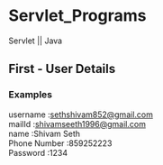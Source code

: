 # Servlet_Programs
Servlet || Java

## First - User Details
### Examples 
username :sethshivam852@gmail.com <br>
mailId :shivamseeth1996@gmail.com  <br>
name :Shivam Seth  <br>
Phone Number :859252223  <br>
Password :1234 <br>
